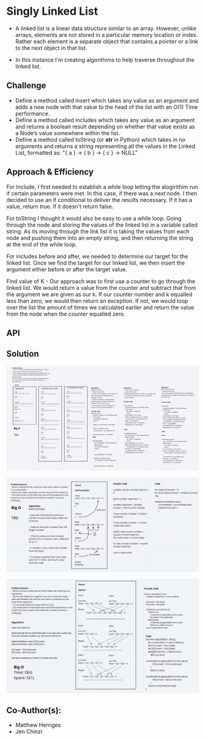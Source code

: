 # Singly Linked List
 - A linked list is a linear data structure similar to an array. However, unlike arrays, elements are not stored in a particular memory location or index. Rather each element is a separate object that contains a pointer or a link to the next object in that list.

 - In this instance I'm creating algorithims to help traverse throughout the linked list.

## Challenge
 - Define a method called insert which takes any value as an argument and adds a new node with that value to the head of the list with an O(1) Time performance.
- Define a method called includes which takes any value as an argument and returns a boolean result depending on whether that value exists as a Node’s value somewhere within the list.
- Define a method called toString (or __str__ in Python) which takes in no arguments and returns a string representing all the values in the Linked List, formatted as:
"{ a } -> { b } -> { c } -> NULL"

## Approach & Efficiency
For Include, I first needed to establish a while loop letting the alogirithim run if certain parameters were met. In this case, if there was a next node.  I then decided to use an if conditional to deliver the results necessary.  If it has a value, return true.  If it doesn't return false. 


For toString I thought it would also be easy to use a while loop.  Going through the node and storing the values of the linked list in a variable called string.  As its moving through the link list it is taking the values from each node and pushing them into an empty string, and then returning the string at the end of the while loop. 

For includes before and after, we needed to determine our target for the linked list.  Once we find the target for our linked list, we then insert the argument either before or after the target value. 

Find value of K - Our approach was to first use a counter to go through the linked list.  We would return a value from the counter and subtract that from the argument we are given as our k.  If our counter number and k equalled less than zero, we would then return an exception.  If not, we would loop over the list the amount of times we calculated earlier and return the value from the node when the counter equalled zero. 

## API


## Solution
![Linked-list](linked-list.png)

![Linked-List2](linked-list2.png)

![Linked-List-Zip](linked-list-zip.png)

## Co-Author(s): 
 - Matthew Herriges
 - Jen Chinzi


